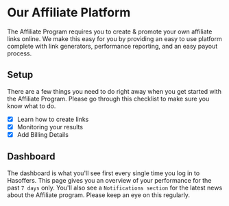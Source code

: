 # Our Affiliate Platform

The Affiliate Program requires you to create & promote your own affiliate links online. We make this easy for you by providing an easy to use platform complete with link generators, performance reporting, and an easy payout process.

## Setup
There are a few things you need to do right away when you get started with the Affiliate Program. Please go through this checklist to make sure you know what to do.

* [X] Learn how to create links
* [X] Monitoring your results
* [X] Add Billing Details

## Dashboard
The dashboard is what you'll see first every single time you log in to Hasoffers. This page gives you an overview of your performance for the past `7 days` only. You'll also see a `Notifications section` for the latest news about the Affiliate program. Please keep an eye on this regularly.
